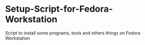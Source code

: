 # Setup-Script-for-Fedora-Workstation

Script to install some programs, tools and others things on Fedora Workstation

